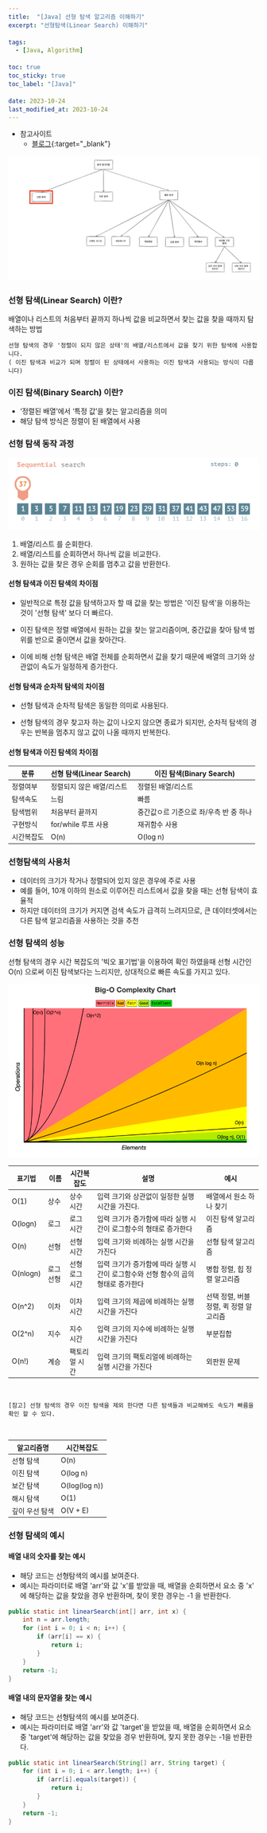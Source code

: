 ```yaml
---
title:  "[Java] 선형 탐색 알고리즘 이해하기"
excerpt: "선형탐색(Linear Search) 이해하기"

tags:
  - [Java, Algorithm]

toc: true
toc_sticky: true
toc_label: "[Java]"
 
date: 2023-10-24
last_modified_at: 2023-10-24
---
```


- 참고사이트
  - [블로그](https://adjh54.tistory.com/193){:target="_blank"}


![Algorithm](/assets/image/java/Java_Algorithm_Linear_Search_01.PNG)


### 선형 탐색(Linear Search) 이란?

배열이나 리스트의 처음부터 끝까지 하나씩 값을 비교하면서 찾는 값을 찾을 때까지 탐색하는 방법

`선형 탐색의 경우 '정렬이 되지 않은 상태'의 배열/리스트에서 값을 찾기 위한 탐색에 사용합니다.` <br/>
`( 이진 탐색과 비교가 되며 정렬이 된 상태에서 사용하는 이진 탐색과 사용되는 방식이 다릅니다)`


### 이진 탐색(Binary Search) 이란?

- ‘정렬된 배열’에서 ‘특정 값’을 찾는 알고리즘을 의미
- 해당 탐색 방식은 정렬이 된 배열에서 사용





### 선형 탐색 동작 과정

![Algorithm](/assets/image/java/Java_Algorithm_Linear_Search_02.gif)


1. 배열/리스트 를 순회한다.
2. 배열/리스트를 순회하면서 하나씩 값을 비교한다.
3. 원하는 값을 찾은 경우 순회를 멈추고 값을 반환한다.



#### 선형 탐색과 이진 탐색의 차이점

- 일반적으로 특정 값을 탐색하고자 할 때 값을 찾는 방법은 '이진 탐색'을 이용하는 것이 '선형 탐색' 보다 더 빠르다.

- 이진 탐색은 정렬 배열에서 원하는 값을 찾는 알고리즘이며, 중간값을 찾아 탐색 범위를 반으로 줄이면서 값을 찾아간다.

- 이에 비해 선형 탐색은 배열 전체를 순회하면서 값을 찾기 때문에 배열의 크기와 상관없이 속도가 일정하게 증가한다.



#### 선형 탐색과 순차적 탐색의 차이점

- 선형 탐색과 순차적 탐색은 동일한 의미로 사용된다.

- 선형 탐색의 경우 찾고자 하는 값이 나오지 않으면 종료가 되지만, 순차적 탐색의 경우는 반복을 멈추지 않고 값이 나올 때까지 반복한다.



#### 선형 탐색과 이진 탐색의 차이점

|분류|선형 탐색(Linear Search)|이진 탐색(Binary Search)|
|------|------|------|
|정렬여부|정렬되지 않은 배열/리스트|정렬된 배열/리스트|
|탐색속도|느림|빠름|
|탐색범위|처음부터 끝까지|중간값ㅇ르 기준으로 좌/우측 반 중 하나|
|구현방식|for/while 루프 사용|재귀함수 사용|
|시간복잡도|O(n)|O(log n)|



### 선형탐색의 사용처

- 데이터의 크기가 작거나 정렬되어 있지 않은 경우에 주로 사용
- 예를 들어, 10개 이하의 원소로 이루어진 리스트에서 값을 찾을 때는 선형 탐색이 효율적
- 하지만 데이터의 크기가 커지면 검색 속도가 급격히 느려지므로, 큰 데이터셋에서는 다른 탐색 알고리즘을 사용하는 것을 추천



### 선형 탐색의 성능

선형 탐색의 경우 시간 복잡도의 '빅오 표기법'을 이용하여 확인 하였을때 선형 시간인 O(n) 으로써 이진 탐색보다는 느리지만, 상대적으로 빠른 속도를 가지고 있다.


![Algorithm](/assets/image/java/Java_Algorithm_Linear_Search_03.PNG)


|표기법|이름|시간복잡도|설명|예시|
|------|------|------|------|------|
|O(1)|상수|상수 시간|입력 크기와 상관없이 일정한 실행 시간을 가진다.|배열에서 원소 하나 찾기|
|O(logn)|로그|로그 시간|입력 크기가 증가함에 따라 실행 시간이 로그함수의 형태로 증가한다|이진 탐색 알고리즘|
|O(n)|선형|선형 시간|입력 크기와 비례하는 실행 시간을 가진다|선형 탐색 알고리즘|
|O(nlogn)|로그 선형|선형 로그 시간|입력 크기가 증가함에 따라 실행 시간이 로그함수와 선형 함수의 곱의 형태로 증가한다|병합 정렬, 힙 정렬 알고리즘|
|O(n^2)|이차|이차 시간|입력 크기의 제곱에 비례하는 실행 시간을 가진다|선택 정렬, 버블 정렬, 퀵 정렬 알고리즘|
|O(2^n)|지수|지수 시간|입력 크기의 지수에 비례하는 실행 시간을 가진다|부분집합|
|O(n!)|계승|팩토리얼 시간|입력 크기의 팩토리얼에 비례하는 실행 시간을 가진다|외판원 문제|

<br/>

`[참고] 선형 탐색의 경우 이진 탐색을 제외 한다면 다른 탐색들과 비교해봐도 속도가 빠름을 확인 할 수 있다.`

<br/>

|알고리즘명|시간복잡도|
|------|------|
|선형 탐색|O(n)|
|이진 탐색|O(log n)|
|보간 탐색|O(log(log n))|
|해시 탐색|O(1)|
|깊이 우선 탐색|O(V + E)|



### 선형 탐색의 예시

#### 배열 내의 숫자를 찾는 예시

- 해당 코드는 선형탐색의 예시를 보여준다.
- 예시는 파라미터로 배열 'arr'와 값 'x'를 받았을 때, 배열을 순회하면서 요소 중 'x' 에 해당하는 값을 찾았을 경우 반환하며, 찾이 못한 경우는 -1 을 반환한다.


```java
public static int linearSearch(int[] arr, int x) {
    int n = arr.length;
    for (int i = 0; i < n; i++) {
        if (arr[i] == x) {
            return i;
        }
    }
    return -1;
}
```


#### 배열 내의 문자열을 찾는 예시

- 해당 코드는 선형탐색의 예시를 보여준다.
- 예시는 파라미터로 배열 'arr'와 값 'target'을 받았을 때, 배열을 순회하면서 요소 중 'target'에 해당하는 값을 찾았을 경우 반환하며, 찾지 못한 경우는 -1을 반환한다.


```java
public static int linearSearch(String[] arr, String target) {
    for (int i = 0; i < arr.length; i++) {
        if (arr[i].equals(target)) {
            return i;
        }
    }
    return -1;
}
```